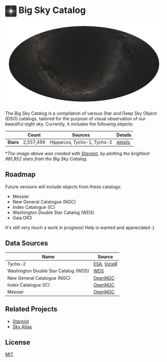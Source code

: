 # <img src="https://raw.githubusercontent.com/steveberardi/bigsky/main/docs/images/logo.svg" width="36" style="vertical-align:middle"> Big Sky Catalog

<img src="docs/images/bigsky-stars.jpg">

The Big Sky Catalog is a compilation of various Star and Deep Sky Object (DSO) catalogs, tailored for the purpose of visual observation of our beautiful night sky. Currently, it includes the following objects:

|   | Count  | Sources | Details |
|---|---|----|--|
| **Stars** | 2,557,499  | Hipparcos, Tycho-1, Tycho-2 | [details](docs/stars.md) |

\*_The image above was created with [Starplot](https://github.com/steveberardi/starplot), by plotting the brightest 981,852 stars from the Big Sky Catalog._

## Roadmap
Future versions will include objects from these catalogs:

- Messier
- New General Catalogue (NGC)
- Index Catalogue (IC)
- Washington Double Star Catalog (WDS)
- Gaia DR3

It's still very much a work in progress! Help is wanted and appreciated :)

## Data Sources
| Name  | Source  |
|---|---|
| Tycho-2 | [ESA](https://www.cosmos.esa.int/web/hipparcos/tycho-2), [VizieR](https://cdsarc.cds.unistra.fr/viz-bin/cat/I/259#/article)   |
| Washington Double Star Catalog (WDS) | [WDS](http://www.astro.gsu.edu/wds/)  |
| New General Catalogue (NGC) | [OpenNGC](https://github.com/mattiaverga/OpenNGC)  |
| Index Catalogue (IC) | [OpenNGC](https://github.com/mattiaverga/OpenNGC)  |
| Messier | [OpenNGC](https://github.com/mattiaverga/OpenNGC)   |

## Related Projects
- [Starplot](https://github.com/steveberardi/starplot)
- [Sky Atlas](https://skyatlas.app)

## License
[MIT](https://github.com/steveberardi/bigsky/blob/main/LICENSE)

